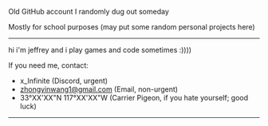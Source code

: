 Old GitHub account I randomly dug out someday

Mostly for school purposes (may put some random personal projects here)

<hr>

hi i'm jeffrey and i play games and code sometimes :))))

If you need me, contact: 
  - x_Infinite (Discord, urgent)
  - zhongyinwang1@gmail.com (Email, non-urgent)
  - 33°XX'XX"N 117°XX'XX"W (Carrier Pigeon, if you hate yourself; good luck)

<hr>
<!---
DefineOriginality/DefineOriginality is a ✨ special ✨ repository because its `README.md` (this file) appears on your GitHub profile.
You can click the Preview link to take a look at your changes.
--->
